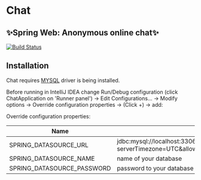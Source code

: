 # Chat
## ✨Spring Web: Anonymous online chat✨

[![Build Status](https://travis-ci.org/joemccann/dillinger.svg?branch=master)](https://github.com/mgsviryd/chat)

## Installation

Chat requires [MYSQL](https://www.mysql.com/) driver is being installed.

Before running in IntelliJ IDEA change Run/Debug configuration (click ChatApplication on 'Runner panel') -> Edit Configurations... -> Modify options -> Override configuration properties -> (Click +) -> add:

Override configuration properties:

| Name                       | Value                                                                                                                           |
|----------------------------|---------------------------------------------------------------------------------------------------------------------------------|
| SPRING_DATASOURCE_URL      | jdbc:mysql://localhost:3306/database?serverTimezone=UTC&allowPublicKeyRetrieval=true&useSSL=false&createDatabaseIfNotExist=true 
| SPRING_DATASOURCE_NAME     | name of your database                                                                                                           
| SPRING_DATASOURCE_PASSWORD | password to your database                                                                                                       




